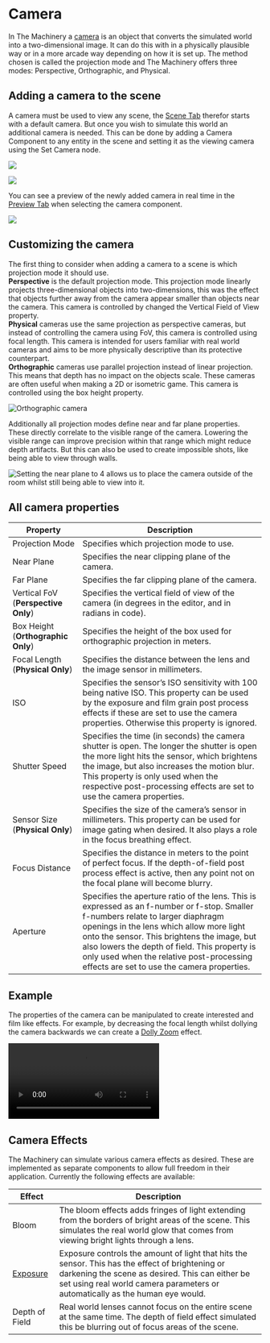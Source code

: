 # Camera

In The Machinery a [camera]({{docs}}plugins/entity/camera_component.h.html) is an object that converts the simulated world into a two-dimensional image. It can do this with in a physically plausible way or in a more arcade way depending on how it is set up. The method chosen is called the projection mode and The Machinery offers three modes: Perspective, Orthographic, and Physical.


## Adding a camera to the scene

A camera must be used to view any scene, the [Scene Tab]({{the_machinery_book}}the_editor/scene_tab.html) therefor starts with a default camera. But once you wish to simulate this world an additional camera is needed. This can be done by adding a Camera Component to any entity in the scene and setting it as the viewing camera using the Set Camera node.

![](https://www.dropbox.com/s/7cwc768hu7ltll4/tm_guide_camera_tree_tab.png?dl=1)

![](https://www.dropbox.com/s/foeulmeuaef5c2j/tm_guide_camera_graph.png?dl=1)


You can see a preview of the newly added camera in real time in the [Preview Tab]({{the_machinery_book}}the_editor/preview_tab.html) when selecting the camera component.

![](https://www.dropbox.com/s/y7rafonxt7abm7h/tm_guide_camera_perspective.png?dl=1)

## Customizing the camera

The first thing to consider when adding a camera to a scene is which projection mode it should use. \
**Perspective** is the default projection mode. This projection mode linearly projects three-dimensional objects into two-dimensions, this was the effect that objects further away from the camera appear smaller than objects near the camera. This camera is controlled by changed the Vertical Field of View property. \
**Physical** cameras use the same projection as perspective cameras, but instead of controlling the camera using FoV, this camera is controlled using focal length. This camera is intended for users familiar with real world cameras and aims to be more physically descriptive than its protective counterpart. \
**Orthographic** cameras use parallel projection instead of linear projection. This means that depth has no impact on the objects scale. These cameras are often useful when making a 2D or isometric game. This camera is controlled using the box height property.

![Orthographic camera](https://www.dropbox.com/s/qpk260eul8fms22/tm_guide_camera_orthographic.png?dl=1)


Additionally all projection modes define near and far plane properties. These directly correlate to the visible range of the camera. Lowering the visible range can improve precision within that range which might reduce depth artifacts. But this can also be used to create impossible shots, like being able to view through walls.

![Setting the near plane to 4 allows us to place the camera outside of the room whilst still being able to view into it.](https://www.dropbox.com/s/8l33j979p9spfty/tm_guide_camera_near_clipping.png?dl=1)


## All camera properties

| **Property**                        | **Description**                                                                                                                                                                                                                                                                                                                                                          |
| ----------------------------------- | ------------------------------------------------------------------------------------------------------------------------------------------------------------------------------------------------------------------------------------------------------------------------------------------------------------------------------------------------------------------------ |
| Projection Mode                     | Specifies which projection mode to use.                                                                                                                                                                                                                                                                                                                                  |
| Near Plane                          | Specifies the near clipping plane of the camera.                                                                                                                                                                                                                                                                                                                         |
| Far Plane                           | Specifies the far clipping plane of the camera.                                                                                                                                                                                                                                                                                                                          |
| Vertical FoV (**Perspective Only**) | Specifies the vertical field of view of the camera (in degrees in the editor, and in radians in code).                                                                                                                                                                                                                                                                   |
| Box Height (**Orthographic Only**)  | Specifies the height of the box used for orthographic projection in meters.                                                                                                                                                                                                                                                                                              |
| Focal Length (**Physical Only**)    | Specifies the distance between the lens and the image sensor in millimeters.                                                                                                                                                                                                                                                                                             |
| ISO                                 | Specifies the sensor’s ISO sensitivity with 100 being native ISO. This property can be used by the exposure and film grain post process effects if these are set to use the camera properties. Otherwise this property is ignored.                                                                                                                                       |
| Shutter Speed                       | Specifies the time (in seconds) the camera shutter is open. The longer the shutter is open the more light hits the sensor, which brightens the image, but also increases the motion blur. This property is only used when the respective post-processing effects are set to use the camera properties.                                                                   |
| Sensor Size (**Physical Only**)     | Specifies the size of the camera’s sensor in millimeters. This property can be used for image gating when desired. It also plays a role in the focus breathing effect.                                                                                                                                                                                                   |
| Focus Distance                      | Specifies the distance in meters to the point of perfect focus. If the depth-of-field post process effect is active, then any point not on the focal plane will become blurry.                                                                                                                                                                                           |
| Aperture                            | Specifies the aperture ratio of the lens. This is expressed as an f-number or f-stop. Smaller f-numbers relate to larger diaphragm openings in the lens which allow more light onto the sensor. This brightens the image, but also lowers the depth of field. This property is only used when the relative post-processing effects are set to use the camera properties. |

## Example

The properties of the camera can be manipulated to create interested and film like effects. For example, by decreasing the focal length whilst dollying the camera backwards we can create a [Dolly Zoom](https://en.wikipedia.org/wiki/Dolly_zoom) effect. 

<video  controls>
  <source src="https://www.dropbox.com/s/ty552e9hchgmhue/tm_guide_camera_dolly_zoom.mp4?raw=1" type="video/mp4">
Your browser does not support the video tag.
</video>

## Camera Effects

The Machinery can simulate various camera effects as desired. These are implemented as separate components to allow full freedom in their application. Currently the following effects are available:

| **Effect**     | **Description**                                                                                                                                                                                                                      |
| -------------- | ------------------------------------------------------------------------------------------------------------------------------------------------------------------------------------------------------------------------------------ |
| Bloom          | The bloom effects adds fringes of light extending from the borders of bright areas of the scene. This simulates the real world glow that comes from viewing bright lights through a lens.                                            |
| [Exposure]({{tutorials}}post_processing/exposure.html)       | Exposure controls the amount of light that hits the sensor. This has the effect of brightening or darkening the scene as desired. This can either be set using real world camera parameters or automatically as the human eye would. |
| Depth of Field | Real world lenses cannot focus on the entire scene at the same time. The depth of field effect simulated this be blurring out of focus areas of the scene.                                                                           |


